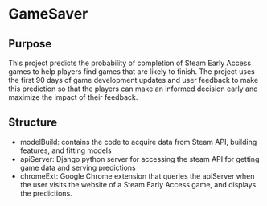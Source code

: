 # GameSaver
## Purpose
This project predicts the probability of completion of Steam Early Access games to help players find games that are likely to finish. The project uses the first 90 days of game development updates and user feedback to make this prediction so that the players can make an informed decision early and maximize the impact of their feedback.

## Structure
- modelBuild: contains the code to acquire data from Steam API, building features, and fitting models
- apiServer: Django python server for accessing the steam API for getting game data and serving predictions
- chromeExt: Google Chrome extension that queries the apiServer when the user visits the website of a Steam Early Access game, and displays the predictions.
